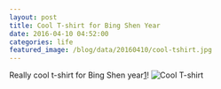 ```yaml
---
layout: post
title: Cool T-shirt for Bing Shen Year
date: 2016-04-10 04:52:00
categories: life
featured_image: /blog/data/20160410/cool-tshirt.jpg
---
```


Really cool t-shirt for Bing Shen year[1]!
![Cool T-shirt](/blog/data/20160410/cool-tshirt.jpg)

[1]: http://www.teresahwang.com/articles/bing-shen-yang-fire-monkey-year
